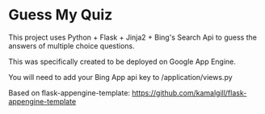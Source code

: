 Guess My Quiz
============

This project uses Python + Flask + Jinja2 + Bing's Search Api to guess the answers of multiple choice questions.

This was specifically created to be deployed on Google App Engine.

You will need to add your Bing App api key to /application/views.py

Based on flask-appengine-template: https://github.com/kamalgill/flask-appengine-template
